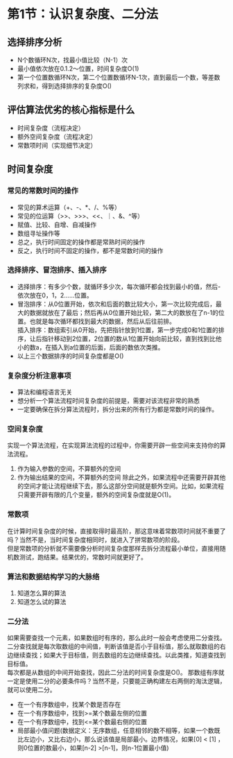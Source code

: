 # 第1节：认识复杂度、二分法
## 选择排序分析
- N个数循环N次，找最小值比较（N-1）次
- 最小值依次放在0.1.2～位置，时间复杂度O(1)
- 第一个位置数循环N次，第二个位置数循环N-1次，直到最后一个数，等差数列求和，得到选择排序的复杂度O()

## 评估算法优劣的核心指标是什么
- 时间复杂度（流程决定）
- 额外空间复杂度（流程决定）
- 常数项时间（实现细节决定）

## 时间复杂度
### 常见的常数时间的操作
- 常见的算术运算（+、-、*、/、%等）
- 常见的位运算（>>、>>>、<<、｜、&、^等）
- 赋值、比较、自增、自减操作
- 数组寻址操作等
- 总之，执行时间固定的操作都是常熟时间的操作
- 反之，执行时间不固定的操作，都不是常数时间的操作

### 选择排序、冒泡排序、插入排序
- 选择排序：有多少个数，就循环多少次，每次循环都会找到最小的值，然后- 依次放在0，1，2……位置。  
- 冒泡排序：从0位置开始，依次和后面的数比较大小，第一次比较完成后，最大的数据就放在了最后；然后再从0位置开始比较，第二大的数放在了n-1的位置。也就是每次循环都找到最大的数据，然后从后往前排。  
插入排序：数组索引从0开始，先把指针放到1位置，第一步完成0和1位置的排序，让后指针移动到2位置，2位置的数从1位置开始向前比较，直到找到比他小的数a，在插入到a位置的后面，后面的数依次类推。  
- 以上三个数据排序的时间复杂度都是O()

### 复杂度分析注意事项
- 算法和编程语言无关
- 想分析一个算法流程时间复杂度的前提是，需要对该流程非常的熟悉
- 一定要确保在拆分算法流程时，拆分出来的所有行为都是常数时间的操作。

### 空间复杂度
实现一个算法流程，在实现算法流程的过程中，你需要开辟一些空间来支持你的算法流程。
1. 作为输入参数的空间，不算额外的空间
2. 作为输出结果的空间，不算额外的空间
除此之外，如果流程中还需要开辟其他的空间才能让流程继续下去，那么这部分空间就是额外空间。比如，如果流程只需要开辟有限的几个变量，额外的空间复杂度就是O(1)。

### 常数项
在计算时间复杂度的时候，直接取得时最高阶，那这意味着常数项时间就不重要了吗？当然不是，当时间复杂度相同时，就进入了拼常数项的阶段。  
但是常数项的分析就不需要像分析时间复杂度那样去拆分流程最小单位，直接用随机数测试，跑结果。结果优的，常数时间就更好了。

### 算法和数据结构学习的大脉络
1. 知道怎么算的算法
2. 知道怎么试的算法

### 二分法
如果需要查找一个元素，如果数组时有序的，那么此时一般会考虑使用二分查找。  
二分查找就是每次取数组的中间值，判断该值是否小于目标值，那么就取数组的右边继续查找；如果大于目标值，则去数组的左边继续查找。以此类推，知道查找到目标值。  
每次都是从数组的中间开始查找，因此二分法的时间复杂度是O()。
那数组有序就一定是使用二分的必要条件吗？当然不是，只要能正确构建左右两侧的淘汰逻辑，就可以使用二分。  
- 在一个有序数组中，找某个数是否存在  
- 在一个有序数组中，找到>=某个数最左侧的位置
- 在一个有序数组中，找到<=某个数最右侧的位置
- 局部最小值问题(数据定义：无序数组，任意相邻的数不相等，如果一个数既比左边小，又比右边小，那么说该值是局部最小。边界情况，如果[0] < [1] ，则0位置的数最小，如果[n-2] >[n-1]，则n-1位置最小值)